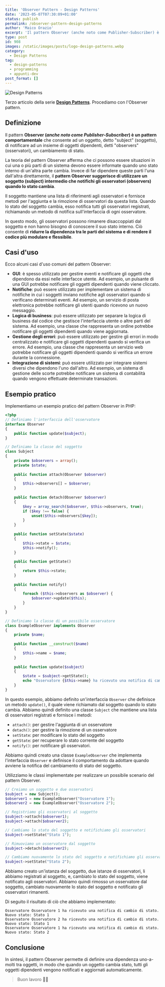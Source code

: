 ```yaml
---
title: 'Observer Pattern - Design Patterns'
date: '2023-05-07T07:30:09+01:00'
status: publish
permalink: /observer-pattern-design-patterns
author: 'Maico Orazio'
excerpt: 'Il pattern Observer (anche noto come Publisher-Subscriber) è un pattern comportamentale che consente ad un oggetto, detto subject (soggetto), di notificare ad un insieme di oggetti dipendenti, detti observers (osservatori), un cambiamento di stato.'
type: post
id: 908
images: /static/images/posts/logo-design-patterns.webp
category:
  - Design Patterns 
tag:
  - design-patterns
  - programming
  - appunti-dev
post_format: []
---
```


![Design Patterns](/static/images/posts/logo-design-patterns.webp)

Terzo articolo della serie [**Design Patterns**](https://www.mainickweb.com/tags/design-patterns). Procediamo con l'Observer pattern.

## Definizione

Il pattern **Observer (*anche noto come Publisher-Subscriber*) è un pattern comportamentale** che consente ad un 
oggetto, detto "subject" (soggetto), di notificare ad un insieme di oggetti dipendenti, detti "observers" 
(osservatori), un cambiamento di stato.

La teoria del pattern Observer afferma che ci possono essere situazioni in cui una o più parti di un sistema devono 
essere informate quando uno stato interno di un'altra parte cambia. Invece di far dipendere queste parti l'una 
dall'altra direttamente, il **pattern Observer suggerisce di utilizzare un soggetto (subject) intermedio che 
notifichi gli osservatori (observers) quando lo stato cambia**.

Il soggetto mantiene una lista di riferimenti agli osservatori e fornisce metodi per l'aggiunta e la rimozione di 
osservatori da questa lista. Quando lo stato del soggetto cambia, esso notifica tutti gli osservatori registrati, 
richiamando un metodo di notifica sull'interfaccia di ogni osservatore.

In questo modo, gli osservatori possono rimanere disaccoppiati dal soggetto e non hanno bisogno di conoscere il suo 
stato interno. Ciò consente di **ridurre la dipendenza tra le parti del sistema e di rendere il codice più modulare 
e flessibile**.

## Casi d'uso

Ecco alcuni casi d'uso comuni del pattern Observer:
* **GUI**: è spesso utilizzato per gestire eventi e notificare gli oggetti che dipendono da essi nelle interfacce utente. Ad esempio, un pulsante di una GUI potrebbe notificare gli oggetti dipendenti quando viene cliccato.
* **Notifiche**: può essere utilizzato per implementare un sistema di notifiche in cui i soggetti inviano notifiche agli osservatori quando si verificano determinati eventi. Ad esempio, un servizio di posta elettronica potrebbe notificare gli utenti quando ricevono un nuovo messaggio.
* **Logica di business**: può essere utilizzato per separare la logica di business dal codice che gestisce l'interfaccia utente o altre parti del sistema. Ad esempio, una classe che rappresenta un ordine potrebbe notificare gli oggetti dipendenti quando viene aggiornata.
* **Gestione degli errori**: può essere utilizzato per gestire gli errori in modo centralizzato e notificare gli oggetti dipendenti quando si verifica un errore. Ad esempio, una classe che rappresenta un servizio web potrebbe notificare gli oggetti dipendenti quando si verifica un errore durante la connessione.
* **Integrazione di sistemi**: può essere utilizzato per integrare sistemi diversi che dipendono l'uno dall'altro. Ad esempio, un sistema di gestione delle scorte potrebbe notificare un sistema di contabilità quando vengono effettuate determinate transazioni.

## Esempio pratico

Implementiamo un esempio pratico del pattern Observer in PHP:

```php
<?php
// Definiamo l'interfaccia dell'osservatore
interface Observer 
{
    public function update($subject);
}

// Definiamo la classe del soggetto
class Subject 
{
    private $observers = array();
    private $state;
    
    public function attach(Observer $observer) 
    {
        $this->observers[] = $observer;
    }
    
    public function detach(Observer $observer) 
    {
        $key = array_search($observer, $this->observers, true);
        if ($key !== false) {
            unset($this->observers[$key]);
        }
    }
    
    public function setState($state) 
    {
        $this->state = $state;
        $this->notify();
    }
    
    public function getState() 
    {
        return $this->state;
    }
    
    public function notify() 
    {
        foreach ($this->observers as $observer) {
            $observer->update($this);
        }
    }
}

// Definiamo la classe di un possibile osservatore
class ExampleObserver implements Observer 
{
    private $name;
    
    public function __construct($name) 
    {
        $this->name = $name;
    }
    
    public function update($subject) 
    {
        $state = $subject->getState();
        echo "Osservatore {$this->name} ha ricevuto una notifica di cambio di stato. Nuovo stato: {$state}\n";
    }
}
```

In questo esempio, abbiamo definito un'interfaccia `Observer` che definisce un metodo `update()`, il quale viene 
richiamato dal soggetto quando lo stato cambia. Abbiamo quindi definito una classe `Subject` che mantiene una lista 
di osservatori registrati e fornisce i metodi:

* `attach()`: per gestire l'aggiunta di un osservatore
* `detach()`: per gestire la rimozione di un osservatore
* `setState`: per modificare lo stato del soggetto
* `getState`: per recuperare lo stato corrente del soggetto
* `notify()`: per notificare gli osservatori.

Abbiamo quindi creato una classe `ExampleObserver` che implementa l'interfaccia `Observer` e definisce il 
comportamento da adottare quando avviene la notifica del cambiamento di stato del soggetto.

Utilizziamo le classi implementate per realizzare un possibile scenario del pattern Observer.

```php
// Creiamo un soggetto e due osservatori
$subject = new Subject();
$observer1 = new ExampleObserver("Osservatore 1");
$observer2 = new ExampleObserver("Osservatore 2");

// Registriamo gli osservatori al soggetto
$subject->attach($observer1);
$subject->attach($observer2);

// Cambiamo lo stato del soggetto e notifichiamo gli osservatori
$subject->setState("Stato 1");

// Rimuoviamo un osservatore dal soggetto
$subject->detach($observer2);

// Cambiamo nuovamente lo stato del soggetto e notifichiamo gli osservatori rimanenti
$subject->setState("Stato 2");
```

Abbiamo creato un'istanza del soggetto, due istanze di osservatori, li abbiamo registrati al soggetto, e, cambiato 
lo stato del soggetto, viene notificato agli osservatori. Abbiamo quindi rimosso un osservatore dal soggetto, 
cambiato nuovamente lo stato del soggetto e notificato gli osservatori rimanenti.

Di seguito il risultato di ciò che abbiamo implementato:

```shell
Osservatore Osservatore 1 ha ricevuto una notifica di cambio di stato. Nuovo stato: Stato 1
Osservatore Osservatore 2 ha ricevuto una notifica di cambio di stato. Nuovo stato: Stato 1
Osservatore Osservatore 1 ha ricevuto una notifica di cambio di stato. Nuovo stato: Stato 2
```

## Conclusione

In sintesi, il pattern Observer permette di definire una dipendenza uno-a-molti tra oggetti, in modo che quando un 
oggetto cambia stato, tutti gli oggetti dipendenti vengono notificati e aggiornati automaticamente.

> Buon lavoro 👨‍💻
